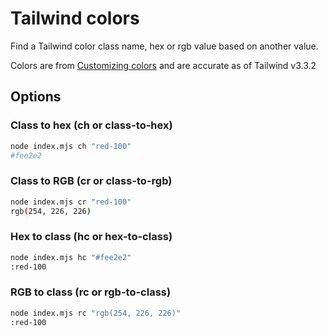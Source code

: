 # Tailwind colors

Find a Tailwind color class name, hex or rgb value based on another value.

Colors are from [Customizing colors](https://tailwindcss.com/docs/customizing-colors) and are accurate as of Tailwind v3.3.2

## Options

### Class to hex (ch or class-to-hex)
```bash
node index.mjs ch "red-100"
#fee2e2
```

### Class to RGB (cr or class-to-rgb)
```bash
node index.mjs cr "red-100"
rgb(254, 226, 226)
```

### Hex to class (hc or hex-to-class)
```bash
node index.mjs hc "#fee2e2"
:red-100
```

### RGB to class (rc or rgb-to-class)
```bash
node index.mjs rc "rgb(254, 226, 226)"
:red-100
```
